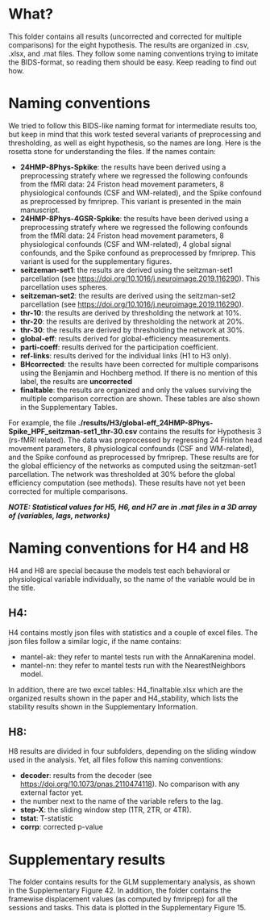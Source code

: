 # What?
This folder contains all results (uncorrected and corrected for multiple comparisons) for the eight hypothesis. The results are organized in .csv, .xlsx, and .mat files. They follow some naming conventions trying to imitate the BIDS-format, so reading them should be easy. Keep reading to find out how.

# Naming conventions
We tried to follow this BIDS-like naming format for intermediate results too, but keep in mind that this work tested several variants of preprocessing and thresholding, as well as eight hypothesis, so the names are long. Here is the rosetta stone for understanding the files. If the names contain:

- **24HMP-8Phys-Spkike**: the results have been derived using a preprocessing stratefy where we regressed the following confounds from the fMRI data: 24 Friston head movement parameters, 8 physiological confounds (CSF and WM-related), and the Spike confound as preprocessed by fmriprep. This variant is presented in the main manuscript. 
- **24HMP-8Phys-4GSR-Spkike**: the results have been derived using a preprocessing stratefy where we regressed the following confounds from the fMRI data: 24 Friston head movement parameters, 8 physiological confounds (CSF and WM-related), 4 global signal confounds, and the Spike confound as preprocessed by fmriprep. This variant is used for the supplementary figures. 
- **seitzeman-set1**: the results are derived using the seitzman-set1 parcellation (see https://doi.org/10.1016/j.neuroimage.2019.116290). This parcellation uses spheres.
- **seitzeman-set2**: the results are derived using the seitzman-set2 parcellation (see https://doi.org/10.1016/j.neuroimage.2019.116290). 
- **thr-10**: the results are derived by thresholding the network at 10%.
- **thr-20**: the results are derived by thresholding the network at 20%.
- **thr-30**: the results are derived by thresholding the network at 30%.
- **global-eff**: results derived for global-efficiency measurements.
- **parti-coeff**: results derived for the participation coefficient.
- **ref-links**: results derived for the individual links (H1 to H3 only).
- **BHcorrected**: the results have been corrected for multiple comparisons using the Benjamin and Hochberg method. If there is no mention of this label, the results are **uncorrected**
- **finaltable**: the results are organized and only the values surviving the multiple comparison correction are shown. These tables are also shown in the Supplementary Tables. 

For example, the file __./results/H3/global-eff_24HMP-8Phys-Spike_HPF_seitzman-set1_thr-30.csv__ contains the results for Hypothesis 3 (rs-fMRI related). The data was preprocessed by regressing 24 Friston head movement parameters, 8 physiological confounds (CSF and WM-related), and the Spike confound as preprocessed by fmriprep. These results are for the global efficiency of the networks as computed using the seitzman-set1 parcellation. The network was thresholded at 30% before the global efficiency computation (see methods). These results have not yet been corrected for multiple comparisons. 

***NOTE: Statistical values for H5, H6, and H7 are in .mat files in a 3D array of (variables, lags, networks)***

# Naming conventions for H4 and H8

H4 and H8 are special because the models test each behavioral or physiological variable individually, so the name of the variable would be in the title. 

## H4:
H4 contains mostly json files with statistics and a couple of excel files. The json files follow a similar logic, if the name contains:

- mantel-ak: they refer to mantel tests run with the AnnaKarenina model.
- mantel-nn: they refer to mantel tests run with the NearestNeighbors model.

In addition, there are two excel tables: H4_finaltable.xlsx which are the organized results shown in the paper and H4_stability, which lists the stability results shown in the Supplementary Information.

## H8:
H8 results are divided in four subfolders, depending on the sliding window used in the analysis. Yet, all files follow this naming conventions:

- **decoder**: results from the decoder (see https://doi.org/10.1073/pnas.2110474118). No comparison with any external factor yet.
- the number next to the name of the variable refers to the lag.
- **step-X**: the sliding window step (1TR, 2TR, or 4TR).
- **tstat**: T-statistic
- **corrp**: corrected p-value

# Supplementary results
The folder contains results for the GLM supplementary analysis, as shown in the Supplementary Figure 42. In addition, the folder contains the framewise displacement values (as computed by fmriprep) for all the sessions and tasks. This data is plotted in the Supplementary Figure 15. 
